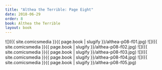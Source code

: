 ```yaml
---
title: "Althea the Terrible: Page Eight"
date: 2018-06-29
order: 8
book: Althea the Terrible
layout: book
---
```

![]({{ site.comicsmedia }}{{ page.book | slugify }}/althea-p08-f01.jpg)
![]({{ site.comicsmedia }}{{ page.book | slugify }}/althea-p08-f02.jpg)
![]({{ site.comicsmedia }}{{ page.book | slugify }}/althea-p08-f03.jpg)
![]({{ site.comicsmedia }}{{ page.book | slugify }}/althea-p08-f04.jpg)
![]({{ site.comicsmedia }}{{ page.book | slugify }}/althea-p08-f05.jpg)
